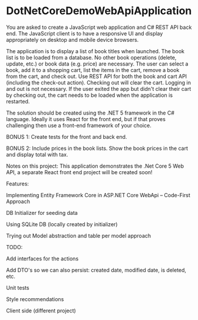# DotNetCoreDemoWebApiApplication

You are asked to create a JavaScript web application and C# REST API back end. 
The JavaScript client is to have a responsive UI and display appropriately on desktop and mobile device browsers.

The application is to display a list of book titles when launched. The book list is to be loaded from a database. 
No other book operations (delete, update, etc.) or book data (e.g. price) are necessary. 
The user can select a book, add it to a shopping cart, list the items in the cart, remove a book from the cart, 
and check out. Use REST API for both the book and cart API (including the check-out action). 
Checking out will clear the cart. Logging in and out is not necessary. 
If the user exited the app but didn't clear their cart by checking out, the cart needs to be loaded when the application is restarted.

The solution should be created using the .NET 5 framework in the C# language. Ideally it uses React for the front end, but if that proves challenging then use a front-end framework of your choice.

BONUS 1: Create tests for the front and back end.

BONUS 2: Include prices in the book lists. Show the book prices in the cart and display total with tax.


Notes on this project:
This application demonstrates the .Net Core 5 Web API, a separate React front end project will be created soon!

Features:

Implementing Entity Framework Core in ASP.NET Core WebApi – Code-First Approach

DB Initializer for seeding data

Using SQLite DB (locally created by initializer)

Trying out Model abstraction and table per model approach


TODO:

Add interfaces for the actions

Add DTO's so we can also persist: created date, modified date, is deleted, etc.

Unit tests

Style recommendations

Client side (different project)
